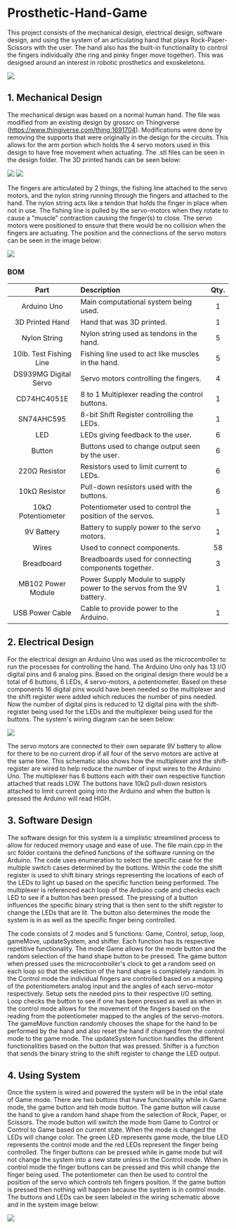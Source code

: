 # Prosthetic-Hand-Game

This project consists of the mechanical design, electrical design, software design, and using the system of an articulating hand that plays Rock-Paper-Scissors with the user. The hand also has the built-in functionality to control the fingers individually (the ring and pinky finger move together). This was designed around an interest in robotic prosthetics and exoskeletons. 

<img src="images/Final.jpg">


## 1. Mechanical Design

The mechanical design was based on a normal human hand. The file was modified from an existing design by grossrc on Thingiverse (https://www.thingiverse.com/thing:1691704). Modifications were done by removing the supports that were originally in the design for the circuits. This allows for the arm portion which holds the 4 servo motors used in this design to have free movement when actuating. The .stl files can be seen in the design folder. The 3D printed hands can be seen below:

<img src="images/hand front.JPG">
<img src="images/hand back.JPG">

The fingers are articulated by 2 things, the fishing line attached to the servo motors, and the nylon string running through the fingers and attached to the hand. The nylon string acts like a tendon that holds the finger in place when not in use. The fishing line is pulled by the servo-motors when they rotate to cause a "muscle" contraction causing the finger(s) to close. The servo motors were positioned to ensure that there would be no collision when the fingers are actuating. The position and the connections of the servo motors can be seen in the image below:

<img src="images/motors.JPG">

### BOM

|Part|Description|Qty.|
|:---:|:---|:---:|
|Arduino Uno|Main computational system being used.|1|
|3D Printed Hand|Hand that was 3D printed.|1|
|Nylon String|Nylon string used as tendons in the hand.|5|
|10lb. Test Fishing Line|Fishing line used to act like muscles in the hand.|5|
|DS939MG Digital Servo|Servo motors controlling the fingers.|4|
|CD74HC4051E|8 to 1 Multiplexer reading the control buttons.|1|
|SN74AHC595|8-bit Shift Register controlling the LEDs.|1|
|LED|LEDs giving feedback to the user.|6|
|Button|Buttons used to change output seen by the user.|6|
|220Ω Resistor|Resistors used to limit current to LEDs.|6|
|10kΩ Resistor|Pull-down resistors used with the buttons.|6|
|10kΩ Potentiometer|Potentiometer used to control the position of the servos.|1|
|9V Battery|Battery to supply power to the servo motors.|1|
|Wires|Used to connect components.|58|
|Breadboard|Breadboards used for connecting components together.|3|
|MB102 Power Module|Power Supply Module to supply power to the servos from the 9V battery.|1|
|USB Power Cable|Cable to provide power to the Arduino.|1|

## 2. Electrical Design

For the electrical design an Arduino Uno was used as the microcontroller to run the processes for controlling the hand. The Arduino Uno only has 13 I/O digital pins and 6 analog pins. Based on the original design there would be a total of 6 buttons, 6 LEDs, 4 servo-motors, a potentiometer. Based on these components 16 digital pins would have been needed so the multiplexer and the shift register were added which reduces the number of pins needed. Now the number of digital pins is reduced to 12 digital pins with the shift-register being used for the LEDs and the multiplexer being used for the buttons. The system's wiring diagram can be seen below:

<img src="images/Final Schematic.png">

The servo motors are connected to their own separate 9V battery to allow for there to be no current drop if all four of the servo motors are active at the same time. This schematic also shows how the multiplexer and the shift-register are wired to help reduce the number of input wires to the Arduino Uno. The multiplexer has 6 buttons each with their own respective function attached that reads LOW. The buttons have 10kΩ pull-down resistors attached to limit current going into the Arduino and when the button is pressed the Arduino will read HIGH. 



## 3. Software Design

The software design for this system is a simplistic streamlined process to allow for reduced memory usage and ease of use. The file main.cpp in the src folder contains the defined functions of the software running on the Arduino. The code uses enumeration to select the specific case for the multiple switch cases determined by the buttons. Within the code the shift register is used to shift binary strings representing the locations of each of the LEDs to light up based on the specific function being performed. The multiplexer is referenced each loop of the Arduino code and checks each LED to see if a button has been pressed. The pressing of a button influences the specific binary string that is then sent to the shift register to change the LEDs that are lit. The button also determines the mode the system is in as well as the specific finger being controlled.

The code consists of 2 modes and 5 functions: Game, Control, setup, loop, gameMove, updateSystem, and shifter. Each function has its respective repetitive functionality. The mode Game allows for the mode button and the random selection of the hand shape button to be pressed. The game button when pressed uses the microcontroller's clock to get a random seed on each loop so that the selection of the hand shape is completely random. In the Control mode the individual fingers are controlled based on a mapping of the potentiometers analog input and the angles of each servo-motor respectively.  Setup sets the needed pins to their respective I/O setting. Loop checks the button to see if one has been pressed as well as when in the control mode allows for the movement of the fingers based on the reading from the potentiometer mapped to the angles of the servo-motors. The gameMove function randomly chooses the shape for the hand to be performed by the hand and also reset the hand if changed from the control mode to the game mode. The updateSystem function handles the different functionalities based on the button that was pressed. Shifter is a function that sends the binary string to the shift register to change the LED output. 


## 4. Using System

Once the system is wired and powered the system will be in the intial state of Game mode. There are two buttons that have functionality while in Game mode, the game button and teh mode button. The game button will cause the hand to give a random hand shape from the selection of Rock, Paper, or Scissors. The mode button will switch the mode from Game to Control or Control to Game based on current state. When the mode is changed the LEDs will change color. The green LED represents game mode, the blue LED represents the control mode and the red LEDs represent the finger being controlled. The finger buttons can be pressed while in game mode but will not change the system into a new state unless in the Control mode. When in control mode the finger buttons can be pressed and this whill change the finger being used. The potentiometer can then be used to control the position of the servo which controls teh fingers position. If the game button is pressed then nothing will happen because the system is in control mode. The buttons and LEDs can be seen labeled in the wiring schematic above and in the system image below:

<img src="images/circuit labeled.png">
